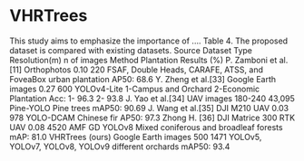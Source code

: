 # VHRTrees
This study aims to emphasize the importance of ....
Table 4. The proposed dataset is compared with existing datasets.
Source	Dataset Type	Resolution(m)	n of images	Method	Plantation	Results (%)
P. Zamboni et al.[11]
Orthophotos	0.10	220	FSAF, Double Heads, CARAFE, ATSS, and FoveaBox
	urban plantation	AP50: 68.6
Y. Zheng et al.[33]
Google Earth images	0.27	600	YOLOv4-Lite	1-Campus and Orchard
2-Economic Plantation	Acc:
1- 96.3
2- 93.8 
J. Yao et al.[34]
UAV images	180-240	43,095	Pine-YOLO	Pine trees	mAP50: 90.69
J. Wang et al.[35]
DJI M210 UAV	0.03	978	YOLO-DCAM	Chinese fir	AP50: 97.3
Zhong H. [36]
DJI Matrice 300 RTK UAV	0.08	4520	AMF GD YOLOv8	Mixed coniferous and broadleaf forests	mAP: 81.0
VHRTrees (ours)	Google Earth images	500	1471	YOLOv5, YOLOv7, YOLOv8, YOLOv9	different orchards	mAP50: 93.4


